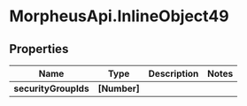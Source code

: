 # MorpheusApi.InlineObject49

## Properties

Name | Type | Description | Notes
------------ | ------------- | ------------- | -------------
**securityGroupIds** | **[Number]** |  | 


